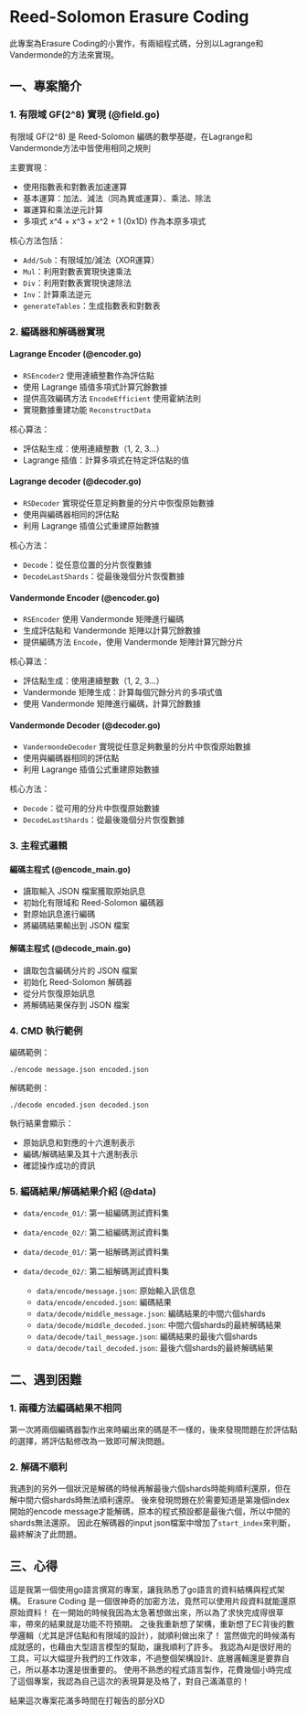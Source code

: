 # Reed-Solomon Erasure Coding

此專案為Erasure Coding的小實作，有兩組程式碼，分別以Lagrange和Vandermonde的方法來實現。

## 一、專案簡介

### 1. 有限域 GF(2^8) 實現 (@field.go)

有限域 GF(2^8) 是 Reed-Solomon 編碼的數學基礎，在Lagrange和Vandermonde方法中皆使用相同之規則

主要實現：

- 使用指數表和對數表加速運算
- 基本運算：加法、減法（同為異或運算）、乘法、除法
- 冪運算和乘法逆元計算
- 多項式 x^4 + x^3 + x^2 + 1 (0x1D) 作為本原多項式

核心方法包括：
- `Add/Sub`：有限域加/減法（XOR運算）
- `Mul`：利用對數表實現快速乘法
- `Div`：利用對數表實現快速除法
- `Inv`：計算乘法逆元
- `generateTables`：生成指數表和對數表

### 2. 編碼器和解碼器實現

#### Lagrange Encoder (@encoder.go)
- `RSEncoder2` 使用連續整數作為評估點
- 使用 Lagrange 插值多項式計算冗餘數據
- 提供高效編碼方法 `EncodeEfficient` 使用霍納法則
- 實現數據重建功能 `ReconstructData`

核心算法：
- 評估點生成：使用連續整數（1, 2, 3...）
- Lagrange 插值：計算多項式在特定評估點的值

#### Lagrange decoder (@decoder.go)
- `RSDecoder` 實現從任意足夠數量的分片中恢復原始數據
- 使用與編碼器相同的評估點
- 利用 Lagrange 插值公式重建原始數據

核心方法：
- `Decode`：從任意位置的分片恢復數據
- `DecodeLastShards`：從最後幾個分片恢復數據

#### Vandermonde Encoder (@encoder.go)
- `RSEncoder` 使用 Vandermonde 矩陣進行編碼
- 生成評估點和 Vandermonde 矩陣以計算冗餘數據
- 提供編碼方法 `Encode`，使用 Vandermonde 矩陣計算冗餘分片

核心算法：
- 評估點生成：使用連續整數（1, 2, 3...）
- Vandermonde 矩陣生成：計算每個冗餘分片的多項式值
- 使用 Vandermonde 矩陣進行編碼，計算冗餘數據

#### Vandermonde Decoder (@decoder.go)
- `VandermondeDecoder` 實現從任意足夠數量的分片中恢復原始數據
- 使用與編碼器相同的評估點
- 利用 Lagrange 插值公式重建原始數據

核心方法：
- `Decode`：從可用的分片中恢復原始數據
- `DecodeLastShards`：從最後幾個分片恢復數據

### 3. 主程式邏輯

#### 編碼主程式 (@encode_main.go)
- 讀取輸入 JSON 檔案獲取原始訊息
- 初始化有限域和 Reed-Solomon 編碼器
- 對原始訊息進行編碼
- 將編碼結果輸出到 JSON 檔案

#### 解碼主程式 (@decode_main.go)
- 讀取包含編碼分片的 JSON 檔案
- 初始化 Reed-Solomon 解碼器
- 從分片恢復原始訊息
- 將解碼結果保存到 JSON 檔案

### 4. CMD 執行範例

編碼範例：
```
./encode message.json encoded.json
```

解碼範例：
```
./decode encoded.json decoded.json
```

執行結果會顯示：
- 原始訊息和對應的十六進制表示
- 編碼/解碼結果及其十六進制表示
- 確認操作成功的資訊

### 5. 編碼結果/解碼結果介紹 (@data)

- `data/encode_01/`: 第一組編碼測試資料集
- `data/encode_02/`: 第二組編碼測試資料集
- `data/decode_01/`: 第一組解碼測試資料集
- `data/decode_02/`: 第二組解碼測試資料集

  - `data/encode/message.json`: 原始輸入訊信息
  - `data/encode/encoded.json`: 編碼結果
  - `data/decode/middle_message.json`: 編碼結果的中間六個shards
  - `data/decode/middle_decoded.json`: 中間六個shards的最終解碼結果
  - `data/decode/tail_message.json`: 編碼結果的最後六個shards
  - `data/decode/tail_decoded.json`: 最後六個shards的最終解碼結果

## 二、遇到困難

### 1. 兩種方法編碼結果不相同

第一次將兩個編碼器製作出來時編出來的碼是不一樣的，後來發現問題在於評估點的選擇，將評估點修改為一致即可解決問題。

### 2. 解碼不順利

我遇到的另外一個狀況是解碼的時候再解最後六個shards時能夠順利還原，但在解中間六個shards時無法順利還原。
後來發現問題在於需要知道是第幾個index開始的encode message才能解碼，原本的程式預設都是最後六個，所以中間的shards無法還原。
因此在解碼器的input json檔案中增加了`start_index`來判斷，最終解決了此問題。

## 三、心得

這是我第一個使用go語言撰寫的專案，讓我熟悉了go語言的資料結構與程式架構。
Erasure Coding 是一個很神奇的加密方法，竟然可以使用片段資料就能還原原始資料！
在一開始的時候我因為太急著想做出來，所以為了求快完成得很草率，帶來的結果就是功能不符預期。
之後我重新想了架構，重新想了EC背後的數學邏輯（尤其是評估點和有限域的設計），就順利做出來了！
當然做完的時候滿有成就感的，也藉由大型語言模型的幫助，讓我順利了許多。
我認為AI是很好用的工具，可以大幅提升我們的工作效率，不過整個架構設計、底層邏輯還是要靠自己，所以基本功還是很重要的。
使用不熟悉的程式語言製作，花費幾個小時完成了這個專案，我認為自己這次的表現算是及格了，對自己滿滿意的！

結果這次專案花滿多時間在打報告的部分XD
